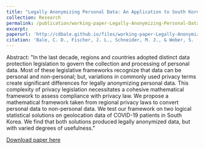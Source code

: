 ```yaml
---
title: "Legally Anonymizing Personal Data: An Application to South Korean COVID-19 Location Data"
collection: Research
permalink: /publication/working-paper-Legally-Anonymizing-Personal-Data
excerpt:
paperurl: 'http://cdbale.github.io/files/working-paper-Legally-Anonymizing-Personal-Data.pdf'
citation: 'Bale, C. D., Fischer, J. L., Schneider, M. J., & Weber, S. (2021). &quot;Legally Anonymizing Personal Data: An Application to South Korean COVID-19 Location Data.&quot; <i>Working Paper</i>.'
---
```


Abstract: "In the last decade, regions and countries adopted distinct data protection legislation to govern the collection and processing of personal data. Most of these legislative frameworks recognize that data can be personal and non-personal; but, variations in commonly used privacy terms create significant differences for legally anonymizing personal data. This complexity of privacy legislation necessitates a cohesive mathematical framework to assess compliance with privacy law. We propose a mathematical framework taken from regional privacy laws to convert personal data to non-personal data. We test our framework on two logical statistical solutions on geolocation data of COVID-19 patients in South Korea. We find that both solutions produced legally anonymized data, but with varied degrees of usefulness."

[Download paper here](http://cdbale.github.io/files/working-paper-Legally-Anonymizing-Personal-Data.pdf)
